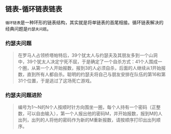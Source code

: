 ## 链表-循环链表链表
`循环链表`是一种环形的链表结构，其实就是将单链表的首尾相接。循环链表解决的经典问题是`约瑟夫问题`。

### 约瑟夫问题
> 在罗马人占领桥塔帕特后，39个犹太人与约瑟夫及其朋友多到一个山洞中，39个犹太人决定宁死不屈，于是确定了一个自杀方式：41个人围成一个圈，从第一个人开始报数，报到3的人必须自杀，后面的人继续从1开始报数，直到所有人都自杀。聪明的约瑟夫将自己与朋友安排在队伍的第16和第31个位置，于是逃过了这场死亡游戏。

### 约瑟夫问题进阶
> 编号为1～N的N个人按顺时针方向围坐一圈，每个人持有一个密码（正整数，可以自由输入），第一个人报出他的密码M，并开始报数，报到M的人出列，出列的人将他的密码作为新的M重新报数，请按顺序打印出出列顺序。
